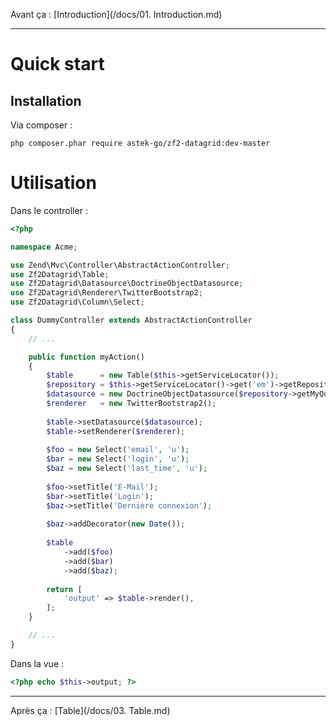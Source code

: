 Avant ça : [Introduction](/docs/01. Introduction.md)

---

# Quick start

## Installation

Via composer :

```
php composer.phar require astek-go/zf2-datagrid:dev-master
```

# Utilisation

Dans le controller :

```php
<?php

namespace Acme;

use Zend\Mvc\Controller\AbstractActionController;
use Zf2Datagrid\Table;
use Zf2Datagrid\Datasource\DoctrineObjectDatasource;
use Zf2Datagrid\Renderer\TwitterBootstrap2;
use Zf2Datagrid\Column\Select;

class DummyController extends AbstractActionController
{
	// ...

	public function myAction()
    {
    	$table      = new Table($this->getServiceLocator());
        $repository = $this->getServiceLocator()->get('em')->getRepository(User::class);
        $datasource = new DoctrineObjectDatasource($repository->getMyQuery());
        $renderer   = new TwitterBootstrap2();
        
        $table->setDatasource($datasource);
        $table->setRenderer($renderer);
        
        $foo = new Select('email', 'u');
        $bar = new Select('login', 'u');
        $baz = new Select('last_time', 'u');
        
        $foo->setTitle('E-Mail');
        $bar->setTitle('Login');
        $baz->setTitle('Dernière connexion');
        
        $baz->addDecorator(new Date());
        
        $table
        	->add($foo)
            ->add($bar)
            ->add($baz);
        
        return [
        	'output' => $table->render(),
        ];
    }

	// ...
}
```

Dans la vue :

```php
<?php echo $this->output; ?>
```

---

Après ça : [Table](/docs/03. Table.md)